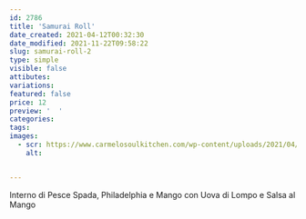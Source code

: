 ```yaml
---
id: 2786
title: 'Samurai Roll'
date_created: 2021-04-12T00:32:30
date_modified: 2021-11-22T09:58:22
slug: samurai-roll-2
type: simple
visible: false
attibutes: 
variations:
featured: false
price: 12
preview: '  '
categories: 
tags: 
images: 
  - scr: https://www.carmelosoulkitchen.com/wp-content/uploads/2021/04/Ninja-Roll.png
    alt: 


---
```


<p>Interno di Pesce Spada, Philadelphia e Mango con Uova di Lompo e Salsa al Mango</p>

